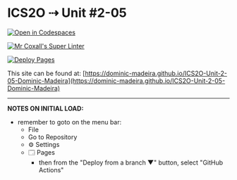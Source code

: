 # ICS2O ⇢ Unit #2-05

[![Open in Codespaces](https://classroom.github.com/assets/launch-codespace-f4981d0f882b2a3f0472912d15f9806d57e124e0fc890972558857b51b24a6f9.svg)](https://classroom.github.com/open-in-codespaces?assignment_repo_id=10620424)

[![Mr Coxall's Super Linter](https://github.com/MTHS-ICS2O-2-2022/ICS2O-Unit-2-05-Dominic-Madeira/workflows/Mr%20Coxall's%20Super%20Linter/badge.svg)](https://github.com/Dominic-Madeira/ICS2O-Unit-2-05-Dominic-Madeira/actions)

[![Deploy Pages](https://github.com/MTHS-ICS2O-2-2022/ICS2O-Unit-2-05-Dominic-Madeira/workflows/Deploy%20Pages/badge.svg)](https://github.com/Dominic-Madeira/ICS2O-Unit-2-05-Dominic-Madeira/actions)

This site can be found at: [https://dominic-madeira.github.io/ICS2O-Unit-2-05-Dominic-Madeira](https://dominic-madeira.github.io/ICS2O-Unit-2-05-Dominic-Madeira)

---

**NOTES ON INITIAL LOAD:**
- remember to goto on the menu bar:
  - File
  - Go to Repository
  - ⚙ Settings
  - 🗔 Pages
    - then from the "Deploy from a branch ▼" button, select "GitHub Actions"
